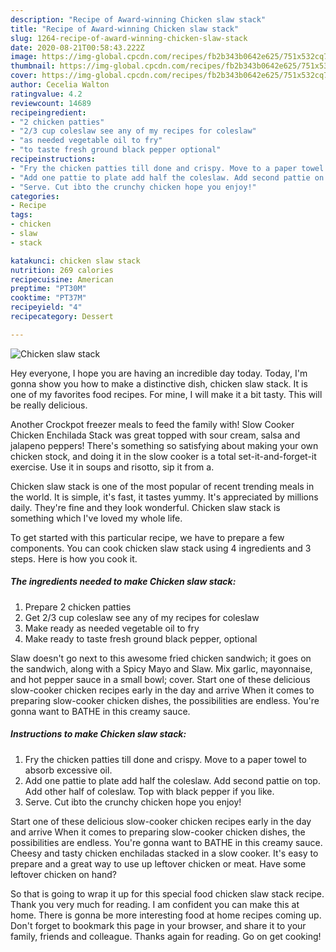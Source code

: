 ```yaml
---
description: "Recipe of Award-winning Chicken slaw stack"
title: "Recipe of Award-winning Chicken slaw stack"
slug: 1264-recipe-of-award-winning-chicken-slaw-stack
date: 2020-08-21T00:58:43.222Z
image: https://img-global.cpcdn.com/recipes/fb2b343b0642e625/751x532cq70/chicken-slaw-stack-recipe-main-photo.jpg
thumbnail: https://img-global.cpcdn.com/recipes/fb2b343b0642e625/751x532cq70/chicken-slaw-stack-recipe-main-photo.jpg
cover: https://img-global.cpcdn.com/recipes/fb2b343b0642e625/751x532cq70/chicken-slaw-stack-recipe-main-photo.jpg
author: Cecelia Walton
ratingvalue: 4.2
reviewcount: 14689
recipeingredient:
- "2 chicken patties"
- "2/3 cup coleslaw see any of my recipes for coleslaw"
- "as needed vegetable oil to fry"
- "to taste fresh ground black pepper optional"
recipeinstructions:
- "Fry the chicken patties till done and crispy. Move to a paper towel to absorb excessive oil."
- "Add one pattie to plate add half the coleslaw. Add second pattie on top. Add other half of coleslaw. Top with black pepper if you like."
- "Serve. Cut ibto the crunchy chicken hope you enjoy!"
categories:
- Recipe
tags:
- chicken
- slaw
- stack

katakunci: chicken slaw stack 
nutrition: 269 calories
recipecuisine: American
preptime: "PT30M"
cooktime: "PT37M"
recipeyield: "4"
recipecategory: Dessert

---
```



![Chicken slaw stack](https://img-global.cpcdn.com/recipes/fb2b343b0642e625/751x532cq70/chicken-slaw-stack-recipe-main-photo.jpg)

Hey everyone, I hope you are having an incredible day today. Today, I'm gonna show you how to make a distinctive dish, chicken slaw stack. It is one of my favorites food recipes. For mine, I will make it a bit tasty. This will be really delicious.

Another Crockpot freezer meals to feed the family with! Slow Cooker Chicken Enchilada Stack was great topped with sour cream, salsa and jalapeno peppers! There&#39;s something so satisfying about making your own chicken stock, and doing it in the slow cooker is a total set-it-and-forget-it exercise. Use it in soups and risotto, sip it from a.

Chicken slaw stack is one of the most popular of recent trending meals in the world. It is simple, it's fast, it tastes yummy. It's appreciated by millions daily. They're fine and they look wonderful. Chicken slaw stack is something which I've loved my whole life.


To get started with this particular recipe, we have to prepare a few components. You can cook chicken slaw stack using 4 ingredients and 3 steps. Here is how you cook it.

<!--inarticleads1-->

##### The ingredients needed to make Chicken slaw stack:

1. Prepare 2 chicken patties
1. Get 2/3 cup coleslaw see any of my recipes for coleslaw
1. Make ready as needed vegetable oil to fry
1. Make ready to taste fresh ground black pepper, optional


Slaw doesn&#39;t go next to this awesome fried chicken sandwich; it goes on the sandwich, along with a Spicy Mayo and Slaw. Mix garlic, mayonnaise, and hot pepper sauce in a small bowl; cover. Start one of these delicious slow-cooker chicken recipes early in the day and arrive When it comes to preparing slow-cooker chicken dishes, the possibilities are endless. You&#39;re gonna want to BATHE in this creamy sauce. 

<!--inarticleads2-->

##### Instructions to make Chicken slaw stack:

1. Fry the chicken patties till done and crispy. Move to a paper towel to absorb excessive oil.
1. Add one pattie to plate add half the coleslaw. Add second pattie on top. Add other half of coleslaw. Top with black pepper if you like.
1. Serve. Cut ibto the crunchy chicken hope you enjoy!


Start one of these delicious slow-cooker chicken recipes early in the day and arrive When it comes to preparing slow-cooker chicken dishes, the possibilities are endless. You&#39;re gonna want to BATHE in this creamy sauce. Cheesy and tasty chicken enchiladas stacked in a slow cooker. It&#39;s easy to prepare and a great way to use up leftover chicken or meat. Have some leftover chicken on hand? 

So that is going to wrap it up for this special food chicken slaw stack recipe. Thank you very much for reading. I am confident you can make this at home. There is gonna be more interesting food at home recipes coming up. Don't forget to bookmark this page in your browser, and share it to your family, friends and colleague. Thanks again for reading. Go on get cooking!
